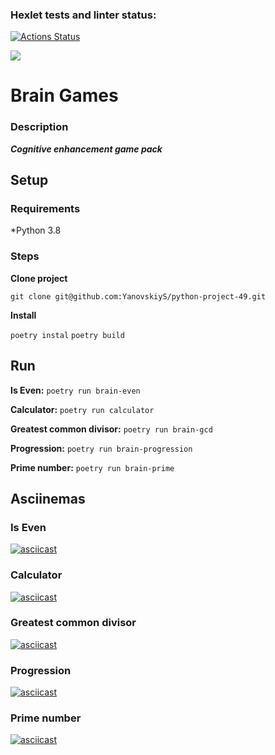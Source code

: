 ### Hexlet tests and linter status:
[![Actions Status](https://github.com/YanovskiyS/python-project-49/actions/workflows/hexlet-check.yml/badge.svg)](https://github.com/YanovskiyS/python-project-49/actions)

<a href="https://codeclimate.com/github/YanovskiyS/python-project-49/maintainability"><img src="https://api.codeclimate.com/v1/badges/994d1ab7fcfb34fa428f/maintainability" /></a>


# Brain Games
### Description

***Cognitive enhancement game pack***

## Setup

### Requirements
*Python 3.8

### Steps

**Clone project**

``
git clone git@github.com:YanovskiyS/python-project-49.git
``

**Install**

``
poetry instal
``
``
poetry build
``

## Run

**Is Even:** ``poetry run brain-even``

**Calculator:** ``poetry run calculator``

**Greatest common divisor:** ``poetry run brain-gcd``

**Progression:** ``poetry run brain-progression``

**Prime number:** ``poetry run brain-prime``

## Asciinemas

### Is Even
[![asciicast](https://asciinema.org/a/pv8MvLTgua7ZkblUwdYhD6mAf.svg)](https://asciinema.org/a/pv8MvLTgua7ZkblUwdYhD6mAf)

### Calculator
[![asciicast](https://asciinema.org/a/UPHB9JDCzf4IkKnqHPrL1iAeq.svg)](https://asciinema.org/a/UPHB9JDCzf4IkKnqHPrL1iAeq)

### Greatest common divisor
[![asciicast](https://asciinema.org/a/H6ezzQR4O16ZIEitH4HpFTQUy.svg)](https://asciinema.org/a/H6ezzQR4O16ZIEitH4HpFTQUy)
### Progression
[![asciicast](https://asciinema.org/a/tqmh0ekUWbu8ksHlX1q65Mg5s.svg)](https://asciinema.org/a/tqmh0ekUWbu8ksHlX1q65Mg5s)
### Prime number
[![asciicast](https://asciinema.org/a/f5hIbrCpTug5DS2LYFLARpBq6.svg)](https://asciinema.org/a/f5hIbrCpTug5DS2LYFLARpBq6)
